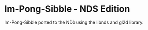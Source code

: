 # Im-Pong-Sibble - NDS Edition

Im-Pong-Sibble ported to the NDS using the libnds and gl2d library.
